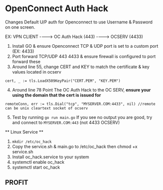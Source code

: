 # OpenConnect Auth Hack
Changes Default U/P auth for Openconnect to use Username &amp; Password on one screen.

EX: VPN CLIENT ----> OC Auth Hack (443) ----> OCSERV (4433)

1. Install GO & ensure Openconnect TCP & UDP port is set to a custom port (EX: 4433)
2. Port forward TCP/UDP 443 4433 & ensure firewall is configured to port forward these
3. Around line 55, change CERT and KEY to match the certificate & key values located in ocserv

```cert, _ := tls.LoadX509KeyPair("CERT.PEM", "KEY.PEM")```

4. Around line 78 Point The OC Auth Hack to the OC SERV, **ensure your using the domain that the cert is issued for**

```remoteConn, err := tls.Dial("tcp", "MYSERVER.COM:4433", nil) //remote can be unix cleartext socket of ocserv```

5. Test by running ```go run main.go``` If you see no output you are good, try and connect to ```MYSERVER.COM:443``` (not 4433 OCSERV)

** Linux Service **

1. ```mkdir /etc/oc_hack```
2. Copy the service.sh & main.go to /etc/oc_hack then chmod +x service.sh
3. Install oc_hack.service to your system
4. systemctl enable oc_hack
5. systemctl start oc_hack

## PROFIT
